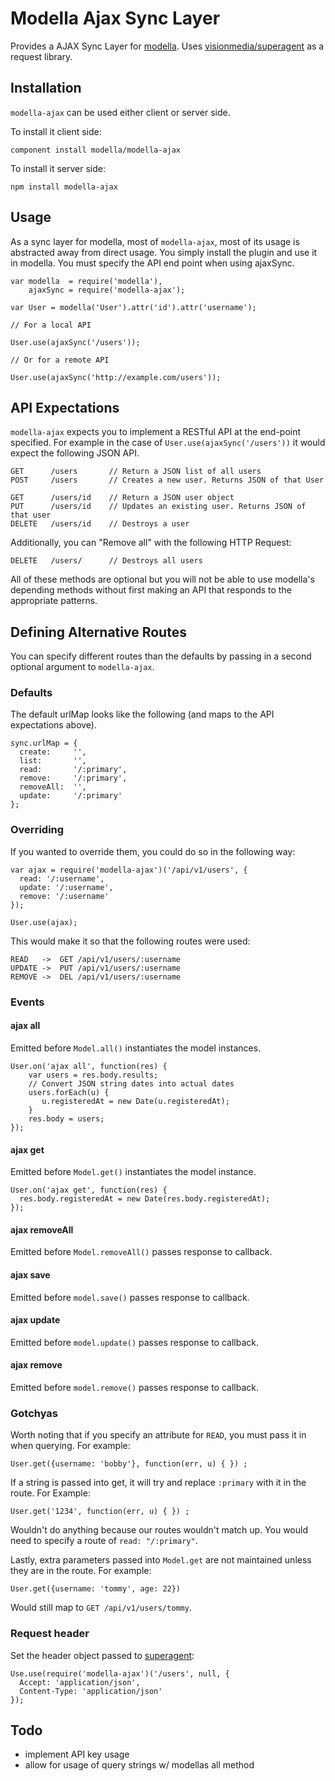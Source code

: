# Modella Ajax Sync Layer

Provides a AJAX Sync Layer for [modella](https://github.com/modella/modella). Uses [visionmedia/superagent](https://github.com/visionmedia/superagent) as a request library.

## Installation

`modella-ajax` can be used either client or server side. 

To install it client side:

    component install modella/modella-ajax

To install it server side:

    npm install modella-ajax


## Usage

As a sync layer for modella, most of `modella-ajax`, most of its usage is abstracted away from direct usage. You simply install
the plugin and use it in modella. You must specify the API end point when using ajaxSync.

    var modella  = require('modella'),
        ajaxSync = require('modella-ajax');

    var User = modella('User').attr('id').attr('username');

    // For a local API

    User.use(ajaxSync('/users'));

    // Or for a remote API

    User.use(ajaxSync('http://example.com/users'));

## API Expectations

`modella-ajax` expects you to implement a RESTful API at the end-point specified. For example in the case of `User.use(ajaxSync('/users'))` it would expect the following JSON API.

    GET      /users       // Return a JSON list of all users
    POST     /users       // Creates a new user. Returns JSON of that User

    GET      /users/id    // Return a JSON user object
    PUT      /users/id    // Updates an existing user. Returns JSON of that user
    DELETE   /users/id    // Destroys a user

Additionally, you can "Remove all" with the following HTTP Request:

    DELETE   /users/      // Destroys all users

All of these methods are optional but you will not be able to use modella's depending methods without first making an API
that responds to the appropriate patterns.

## Defining Alternative Routes

You can specify different routes than the defaults by passing in a second
optional argument to `modella-ajax`. 

### Defaults
The default urlMap looks like the following (and maps to the API expectations above).

    sync.urlMap = {
      create:     '',
      list:       '',
      read:       '/:primary',
      remove:     '/:primary',
      removeAll:  '',
      update:     '/:primary'
    };

### Overriding

If you wanted to override them, you could do so in the following way:

    var ajax = require('modella-ajax')('/api/v1/users', {
      read: '/:username',
      update: '/:username',
      remove: '/:username'
    });
    
    User.use(ajax);

This would make it so that the following routes were used:

    READ   ->  GET /api/v1/users/:username
    UPDATE ->  PUT /api/v1/users/:username
    REMOVE ->  DEL /api/v1/users/:username

### Events

#### ajax all

Emitted before `Model.all()` instantiates the model instances.

    User.on('ajax all', function(res) {
        var users = res.body.results;
        // Convert JSON string dates into actual dates
        users.forEach(u) {
           u.registeredAt = new Date(u.registeredAt);
        }
        res.body = users;
    });

#### ajax get

Emitted before `Model.get()` instantiates the model instance.

    User.on('ajax get', function(res) {
      res.body.registeredAt = new Date(res.body.registeredAt);
    });

#### ajax removeAll

Emitted before `Model.removeAll()` passes response to callback.

#### ajax save

Emitted before `model.save()` passes response to callback.

#### ajax update

Emitted before `model.update()` passes response to callback.

#### ajax remove

Emitted before `model.remove()` passes response to callback.

### Gotchyas

Worth noting that if you specify an attribute for `READ`, you must pass it in
when querying. For example:

    User.get({username: 'bobby'}, function(err, u) { }) ;

If a string is passed into get, it will try and replace `:primary` with it in
the route. For Example:

    User.get('1234', function(err, u) { }) ;

Wouldn't do anything because our routes wouldn't match up. You would need to
specify a route of `read: "/:primary"`.


Lastly, extra parameters passed into `Model.get` are not maintained unless
they are in the route. For example:

    User.get({username: 'tommy', age: 22})
 
 Would still map to `GET /api/v1/users/tommy`.

### Request header

Set the header object passed to
[superagent](http://visionmedia.github.io/superagent/):

    Use.use(require('modella-ajax')('/users', null, {
      Accept: 'application/json',
      Content-Type: 'application/json'
    });

## Todo

- implement API key usage
- allow for usage of query strings w/ modellas all method
